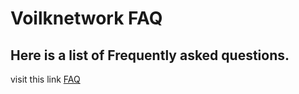 <span id="disable_router_nav_history_direction_check"></span>
# Voilknetwork FAQ

## <span id="Table_of_Contents">Here is a list of Frequently asked questions.</span>

visit this link [FAQ](https://landing.voilk.com/faq)
